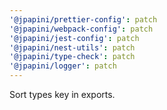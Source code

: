 ```yaml
---
'@jpapini/prettier-config': patch
'@jpapini/webpack-config': patch
'@jpapini/jest-config': patch
'@jpapini/nest-utils': patch
'@jpapini/type-check': patch
'@jpapini/logger': patch
---
```


Sort types key in exports.
